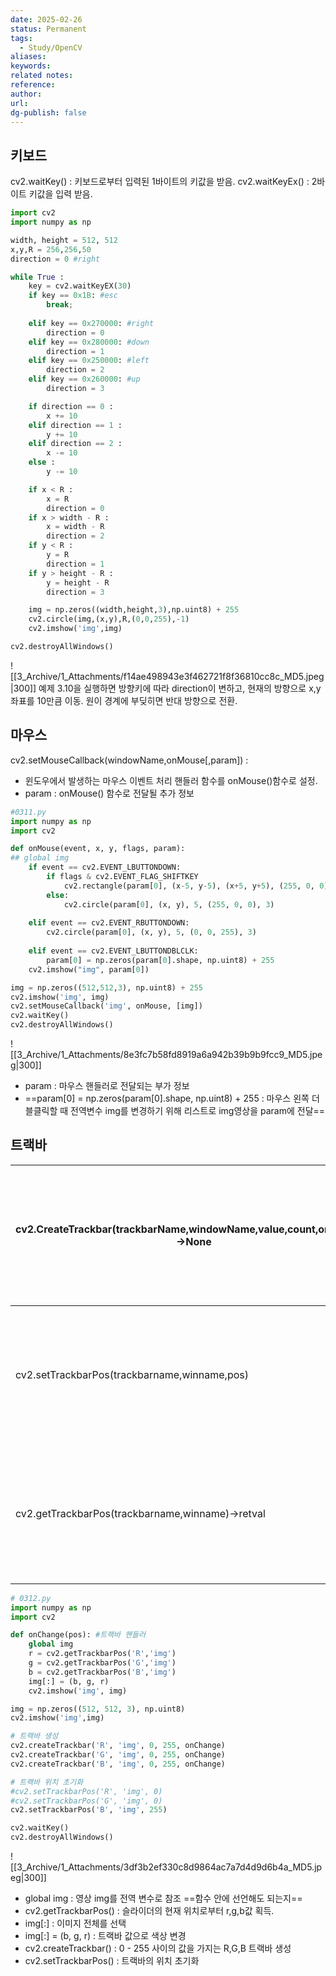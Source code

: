 ```yaml
---
date: 2025-02-26
status: Permanent
tags: 
  - Study/OpenCV 
aliases: 
keywords: 
related notes: 
reference: 
author: 
url: 
dg-publish: false
---
```



## 키보드 
cv2.waitKey() : 키보드로부터 입력된 1바이트의 키값을 받음.
cv2.waitKeyEx() : 2바이트 키값을 입력 받음.

```python
import cv2
import numpy as np

width, height = 512, 512
x,y,R = 256,256,50
direction = 0 #right

while True :
	key = cv2.waitKeyEX(30)
	if key == 0x1B: #esc
		break;
	
	elif key == 0x270000: #right 
		direction = 0 
	elif key == 0x280000: #down 
		direction = 1 
	elif key == 0x250000: #left 
		direction = 2 
	elif key == 0x260000: #up 
		direction = 3 

	if direction == 0 :
		x += 10
	elif direction == 1 :
		y += 10
	elif direction == 2 :
		x -= 10
	else :
		y -= 10

	if x < R :
		x = R
		direction = 0
	if x > width - R :
		x = width - R
		direction = 2
	if y < R : 
		y = R
		direction = 1
	if y > height - R :
		y = height - R
		direction = 3

	img = np.zeros((width,height,3),np.uint8) + 255 
	cv2.circle(img,(x,y),R,(0,0,255),-1)
	cv2.imshow('img',img)

cv2.destroyAllWindows()
```
![[3_Archive/1_Attachments/f14ae498943e3f462721f8f36810cc8c_MD5.jpeg|300]]
예제 3.10을 실행하면 방향키에 따라 direction이 변하고, 현재의 방향으로 x,y좌표를 10만큼 이동.
원이 경계에 부딪히면 반대 방향으로 전환.

## 마우스

cv2.setMouseCallback(windowName,onMouse[,param]) : 
- 윈도우에서 발생하는 마우스 이벤트 처리 핸들러 함수를 onMouse()함수로 설정.
- param : onMouse() 함수로 전달될 추가 정보

```python
#0311.py
import numpy as np
import cv2

def onMouse(event, x, y, flags, param):
## global img
	if event == cv2.EVENT_LBUTTONDOWN:
		if flags & cv2.EVENT_FLAG_SHIFTKEY
			cv2.rectangle(param[0], (x-5, y-5), (x+5, y+5), (255, 0, 0))
		else:
			cv2.circle(param[0], (x, y), 5, (255, 0, 0), 3)
		
	elif event == cv2.EVENT_RBUTTONDOWN:
		cv2.circle(param[0], (x, y), 5, (0, 0, 255), 3)
	
	elif event == cv2.EVENT_LBUTTONDBLCLK:
		param[0] = np.zeros(param[0].shape, np.uint8) + 255
	cv2.imshow("img", param[0])

img = np.zeros((512,512,3), np.uint8) + 255
cv2.imshow('img', img)
cv2.setMouseCallback('img', onMouse, [img])
cv2.waitKey()
cv2.destroyAllWindows()
```
![[3_Archive/1_Attachments/8e3fc7b58fd8919a6a942b39b9b9fcc9_MD5.jpeg|300]]
- param : 마우스 핸들러로 전달되는 부가 정보
- ==param[0] = np.zeros(param[0].shape, np.uint8) + 255 : 마우스 왼쪽 더블클릭할 때 전역변수 img를 변경하기 위해 리스트로 img영상을 param에 전달==

## 트랙바

| cv2.CreateTrackbar(trackbarName,windowName,value,count,onChange)->None | 비디오 출력 객체 생성 |
| ---------------------------------------------------------------------- | ------------ |
| cv2.setTrackbarPos(trackbarname,winname,pos)                           | 비디오에 이미지 출력  |
| cv2.getTrackbarPos(trackbarname,winname)->retval                       | 비디오 출력 객체 해제 |
```python
# 0312.py
import numpy as np
import cv2

def onChange(pos): #트랙바 핸들러
	global img	
	r = cv2.getTrackbarPos('R','img')	
	g = cv2.getTrackbarPos('G','img')	
	b = cv2.getTrackbarPos('B','img')	
	img[:] = (b, g, r)	
	cv2.imshow('img', img) 

img = np.zeros((512, 512, 3), np.uint8)
cv2.imshow('img',img)

# 트랙바 생성
cv2.createTrackbar('R', 'img', 0, 255, onChange)
cv2.createTrackbar('G', 'img', 0, 255, onChange)
cv2.createTrackbar('B', 'img', 0, 255, onChange)

# 트랙바 위치 초기화
#cv2.setTrackbarPos('R', 'img', 0)
#cv2.setTrackbarPos('G', 'img', 0)
cv2.setTrackbarPos('B', 'img', 255)

cv2.waitKey()
cv2.destroyAllWindows()
```
![[3_Archive/1_Attachments/3df3b2ef330c8d9864ac7a7d4d9d6b4a_MD5.jpeg|300]]
- global img : 영상 img를 전역 변수로 참조 ==함수 안에 선언해도 되는지==
- cv2.getTrackbarPos() : 슬라이더의 현재 위치로부터 r,g,b값 획득.
- img[:] : 이미지 전체를 선택
- img[:] = (b, g, r) : 트랙바 값으로 색상 변경
- cv2.createTrackbar() : 0 - 255 사이의 값을 가지는 R,G,B 트랙바 생성
- cv2.setTrackbarPos() : 트랙바의 위치 초기화